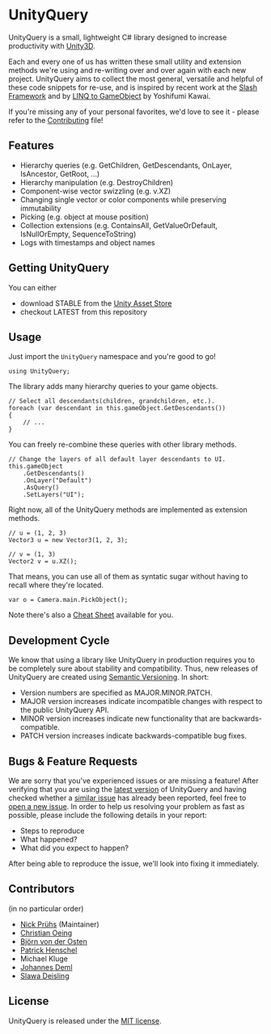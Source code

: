 # UnityQuery

UnityQuery is a small, lightweight C# library designed to increase productivity with [Unity3D](http://unity3d.com/).

Each and every one of us has written these small utility and extension methods we're using and re-writing over and over again with each new project. UnityQuery aims to collect the most general, versatile and helpful of these code snippets for re-use, and is inspired by recent work at the [Slash Framework](https://github.com/SlashGames/slash-framework) and by [LINQ to GameObject](https://github.com/neuecc/LINQ-to-GameObject-for-Unity) by Yoshifumi Kawai.

If you're missing any of your personal favorites, we'd love to see it - please refer to the [Contributing](https://github.com/npruehs/unity-query/blob/master/CONTRIBUTING.md) file!

## Features

* Hierarchy queries (e.g. GetChildren, GetDescendants, OnLayer, IsAncestor, GetRoot, ...)
* Hierarchy manipulation (e.g. DestroyChildren)
* Component-wise vector swizzling (e.g. v.XZ)
* Changing single vector or color components while preserving immutability
* Picking (e.g. object at mouse position)
* Collection extensions (e.g. ContainsAll, GetValueOrDefault, IsNullOrEmpty, SequenceToString)
* Logs with timestamps and object names

## Getting UnityQuery

You can either

* download STABLE from the [Unity Asset Store](https://www.assetstore.unity3d.com/en/#!/content/42015)
* checkout LATEST from this repository

## Usage

Just import the `UnityQuery` namespace and you're good to go!

    using UnityQuery;

The library adds many hierarchy queries to your game objects.

    // Select all descendants(children, grandchildren, etc.).
    foreach (var descendant in this.gameObject.GetDescendants())
    {
        // ...
    }

You can freely re-combine these queries with other library methods.

    // Change the layers of all default layer descendants to UI.
    this.gameObject
        .GetDescendants()
        .OnLayer("Default")
        .AsQuery()
        .SetLayers("UI");
		
Right now, all of the UnityQuery methods are implemented as extension methods.

    // u = (1, 2, 3)
    Vector3 u = new Vector3(1, 2, 3);
	
	// v = (1, 3)
    Vector2 v = u.XZ();
	
That means, you can use all of them as syntatic sugar without having to recall where they're located.

    var o = Camera.main.PickObject();

Note there's also a [Cheat Sheet](https://github.com/npruehs/unity-query/raw/master/Source/UnityQuery/Assets/UnityQuery/UnityQuery%20Cheat%20Sheet.pdf) available for you.

## Development Cycle

We know that using a library like UnityQuery in production requires you to be completely sure about stability and compatibility. Thus, new releases of UnityQuery are created using [Semantic Versioning](http://semver.org/). In short:

* Version numbers are specified as MAJOR.MINOR.PATCH.
* MAJOR version increases indicate incompatible changes with respect to the public UnityQuery API.
* MINOR version increases indicate new functionality that are backwards-compatible.
* PATCH version increases indicate backwards-compatible bug fixes.

## Bugs & Feature Requests

We are sorry that you've experienced issues or are missing a feature! After verifying that you are using the [latest version](https://github.com/npruehs/unity-query/releases) of UnityQuery and having checked whether a [similar issue](https://github.com/npruehs/unity-query/issues) has already been reported, feel free to [open a new issue](https://github.com/npruehs/unity-query/issues/new). In order to help us resolving your problem as fast as possible, please include the following details in your report:

* Steps to reproduce
* What happened?
* What did you expect to happen?

After being able to reproduce the issue, we'll look into fixing it immediately.

## Contributors

(in no particular order)

* [Nick Prühs](https://github.com/npruehs) (Maintainer)
* [Christian Oeing](https://github.com/coeing)
* [Björn von der Osten](https://github.com/Froghut)
* [Patrick Henschel](https://bitbucket.org/Ffyhlkain)
* Michael Kluge
* [Johannes Deml](https://github.com/JohannesDeml)
* [Slawa Deisling](https://twitter.com/SlawaDeisling)

## License

UnityQuery is released under the [MIT license](https://github.com/npruehs/unity-query/blob/master/LICENSE).
